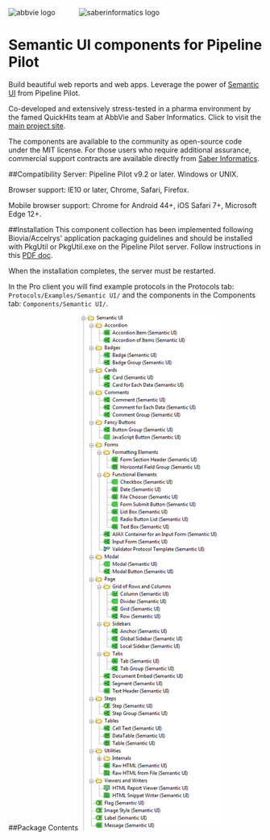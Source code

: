 ![abbvie logo](https://semanticplp.s3.amazonaws.com/abbvie-logo.png?AWSAccessKeyId=AKIAIHR7QYSU2SL7H7ZQ&Expires=1554519025&Signature=ihnpBTf8SeldUlLqTtTuBvNCneI%3D "AbbVie")&nbsp;&nbsp;&nbsp;&nbsp;&nbsp;&nbsp;&nbsp;&nbsp;&nbsp;&nbsp;&nbsp;&nbsp;![saberinformatics logo](https://semanticplp.s3.amazonaws.com/saber-logo.png?AWSAccessKeyId=AKIAIHR7QYSU2SL7H7ZQ&Expires=1554519078&Signature=1WeBrrgUmdH%2F4AFQGrArcegFTJI%3D "Saber Informatics")

# Semantic UI components for Pipeline Pilot
Build beautiful web reports and web apps. Leverage the power of [Semantic UI](http://semantic-ui.com/kitchen-sink.html) from Pipeline Pilot.

Co-developed and extensively stress-tested in a pharma environment by the famed QuickHits team at AbbVie and Saber Informatics. Click to visit the [main project site](https://saberinformatics.github.io/plp-semantic-ui).

The components are available to the community as open-source code under the MIT license. For those users who require additional assurance, commercial support contracts are available directly from [Saber Informatics](https://saberinformatics.com).

##Compatibility
Server: Pipeline Pilot v9.2 or later. Windows or UNIX.

Browser support: IE10 or later, Chrome, Safari, Firefox.

Mobile browser support: Chrome for Android 44+, iOS Safari 7+, Microsoft Edge 12+.

##Installation
This component collection has been implemented following Biovia/Accelrys' application packaging guidelines and should be installed with PkgUtil or PkgUtil.exe on the Pipeline Pilot server. Follow instructions in this [PDF doc](https://semanticplp.s3.amazonaws.com/Installation%20Instructions%20%28Semantic%29.pdf?AWSAccessKeyId=AKIAIHR7QYSU2SL7H7ZQ&Expires=1554516856&Signature=qhT5dZtYnDiihNX6PyvTxcAZATc%3D).

When the installation completes, the server must be restarted. 

In the Pro client you will find example protocols in the Protocols tab: `Protocols/Examples/Semantic UI/` and the components in the Components tab: `Components/Semantic UI/`.


##Package Contents
![components screenshot](https://github.com/saberinformatics/plp-semantic-ui/raw/gh-pages/components.png "components")
